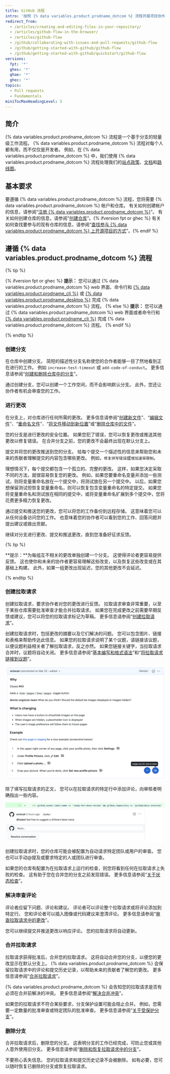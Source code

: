 ```yaml
---
title: GitHub 流程
intro: '按照 {% data variables.product.prodname_dotcom %} 流程开展项目协作。'
redirect_from:
  - /articles/creating-and-editing-files-in-your-repository/
  - /articles/github-flow-in-the-browser/
  - /articles/github-flow
  - /github/collaborating-with-issues-and-pull-requests/github-flow
  - /github/getting-started-with-github/github-flow
  - /github/getting-started-with-github/quickstart/github-flow
versions:
  fpt: '*'
  ghes: '*'
  ghae: '*'
  ghec: '*'
topics:
  - Pull requests
  - Fundamentals
miniTocMaxHeadingLevel: 3
---
```


## 简介

{% data variables.product.prodname_dotcom %} 流程是一个基于分支的轻量级工作流程。 {% data variables.product.prodname_dotcom %} 流程对每个人都有用，而不仅仅是开发者。 例如，在 {% data variables.product.prodname_dotcom %} 中，我们使用 {% data variables.product.prodname_dotcom %} 流程处理我们的[站点政策](https://github.com/github/site-policy)、[文档](https://github.com/github/docs)和[路线图](https://github.com/github/roadmap)。

## 基本要求

要遵循 {% data variables.product.prodname_dotcom %} 流程，您将需要 {% data variables.product.prodname_dotcom %} 帐户和仓库。 有关如何创建帐户的信息，请参阅“[注册 {% data variables.product.prodname_dotcom %}](/github/getting-started-with-github/signing-up-for-github)”。 有关如何创建仓库的信息，请参阅“[创建仓库](/github/getting-started-with-github/create-a-repo)”。{% ifversion fpt or ghec %} 有关如何查找要参与的现有仓库的信息，请参阅“[查找参与 {% data variables.product.prodname_dotcom %} 上开源项目的方式](/github/getting-started-with-github/finding-ways-to-contribute-to-open-source-on-github)”。{% endif %}

## 遵循 {% data variables.product.prodname_dotcom %} 流程

{% tip %}

{% ifversion fpt or ghec %}
**提示：** 您可以通过 {% data variables.product.prodname_dotcom %} web 界面、命令行和 [{% data variables.product.prodname_cli %}](https://cli.github.com) 或 [{% data variables.product.prodname_desktop %}](/free-pro-team@latest/desktop) 完成 {% data variables.product.prodname_dotcom %} 流程。
{% else %}
**提示：** 您可以通过 {% data variables.product.prodname_dotcom %} web 界面或者命令行和 [{% data variables.product.prodname_cli %}](https://cli.github.com) 完成 {% data variables.product.prodname_dotcom %} 流程。
{% endif %}

{% endtip %}

### 创建分支

  在仓库中创建分支。 简短的描述性分支名称使您的合作者能够一目了然地看到正在进行的工作。 例如 `increase-test-timeout` 或 `add-code-of-conduct`。 更多信息请参阅“[创建和删除仓库中的分支](/github/collaborating-with-issues-and-pull-requests/creating-and-deleting-branches-within-your-repository)”。

  通过创建分支，您可以创建一个工作空间，而不会影响默认分支。 此外，您还让协作者有机会审查您的工作。

### 进行更改

在分支上，对仓库进行任何所需的更改。 更多信息请参阅“[创建新文件](/articles/creating-new-files)”、“[编辑文件](/articles/editing-files)”、“[重命名文件](/articles/renaming-a-file)”、“[将文件移动到新位置](/articles/moving-a-file-to-a-new-location)”或“[删除仓库中的文件](/github/managing-files-in-a-repository/deleting-files-in-a-repository)”。

您的分支是进行更改的安全位置。 如果您犯了错误，您可以恢复更改或推送其他更改以修复错误。 在合并分支之前，您的更改不会最终出现在默认分支上。

提交并将您的更改推送到您的分支。 给每个提交一个描述性的信息来帮助您和未来的贡献者理解提交的内容包含哪些更改。 例如，`修复拼写错误`或`增加速率限制`。

理想情况下，每个提交都包含一个孤立的、完整的更改。 这样，如果您决定采取不同的方法，就很容易恢复您的更改。 例如，如果您要重命名变量并添加一些测试，则将变量重命名放在一个提交中，将测试放在另一个提交中。 以后，如果您想保留测试但恢复变量重命名，则可以恢复包含变量重命名的特定提交。 如果您将变量重命名和测试放在相同的提交中，或将变量重命名扩展到多个提交中，您将花费更多精力恢复更改。

通过提交和推送您的更改，您可以将您的工作备份到远程存储。 这意味着您可以从任何设备访问您的工作。 也意味着您的协作者可以看到您的工作、回答问题并提出建议或做出贡献。

继续对分支进行更改、提交和推送更改，直到您准备好征求反馈。

{% tip %}

**提示：**为每组互不相关的更改单独创建一个分支。 这使得评论者更容易提供反馈。 这也使你和未来的协作者更容易理解这些改变，以及恢复这些改变或在其基础上构建。 此外，如果一组更改出现延迟，您的其他更改不会延迟。

{% endtip %}

### 创建拉取请求

创建拉取请求，要求协作者对您的更改进行反馈。 拉取请求审查非常重要，以至于某些仓库需要批准审查才能合并拉取请求。 如果您在完成更改之前需要早期反馈或建议，您可以将您的拉取请求标记为草稿。 更多信息请参阅“[创建拉取请求](/articles/creating-a-pull-request)”。

创建拉取请求时，包括更改的摘要以及它们解决的问题。 您可以包含图片、链接和表格来帮助传达此信息。 如果您的拉取请求说明了某个议题，请链接该议题，以便议题利益相关者了解拉取请求，反之亦然。 如果您链接关键字，当拉取请求合并时，议题将自动关闭。 更多信息请参阅“[基本编写和格式语法](/github/writing-on-github/basic-writing-and-formatting-syntax)”和“[将拉取请求链接到议题](/github/managing-your-work-on-github/linking-a-pull-request-to-an-issue)”。

![拉取请求正文](/assets/images/help/pull_requests/pull-request-body.png)

除了填写拉取请求的正文， 您可以在拉取请求的特定行中添加评论，向审核者明确指出一些内容。

![拉取请求评论](/assets/images/help/pull_requests/pull-request-comment.png)

创建拉取请求时，您的仓库可能会被配置为自动请求特定团队或用户的审查。 您也可以手动@提及或要求特定的人或团队进行审查。

如果您的仓库有配置为在拉取请求上运行的检查，则您将看到任何在拉取请求上失败的检查。 这有助于您在合并您的分支之前发现错误。 更多信息请参阅“[关于状态检查](/github/collaborating-with-issues-and-pull-requests/about-status-checks)”。

### 解决审查评论

评论者应留下问题、评论和建议。 评论者可以评论整个拉取请求或将评论添加到特定行。 您和评论者可以插入图像或代码建议来澄清评论。 更多信息请参阅“[审查拉取请求中的更改](/github/collaborating-with-issues-and-pull-requests/reviewing-changes-in-pull-requests)”。

您可以继续提交并推送更改以响应评论。 您的拉取请求将自动更新。

### 合并拉取请求

拉取请求获得批准后，合并您的拉取请求。 这将自动合并您的分支，以便您的更改显示在默认分支上。 {% data variables.product.prodname_dotcom %} 会保留拉取请求中的评论和提交历史记录，以帮助未来的贡献者了解您的更改。 更多信息请参阅“[合并拉取请求](/pull-requests/collaborating-with-pull-requests/incorporating-changes-from-a-pull-request/merging-a-pull-request)”。

{% data variables.product.prodname_dotcom %} 会告知您的拉取请求是否有必须在合并前解决的冲突。 更多信息请参阅“[解决合并冲突](/github/collaborating-with-issues-and-pull-requests/addressing-merge-conflicts)”。

如果您的拉取请求不符合某些要求，分支保护设置可能会阻止合并。 例如，您需要一定数量的批准审查或特定团队的批准审查。 更多信息请参阅“[关于受保护分支](/github/administering-a-repository/about-protected-branches)”。

### 删除分支

合并拉取请求后，删除您的分支。 这表明分支的工作已经完成，可防止您或其他人意外使用旧分支。 更多信息请参阅“[删除和恢复拉取请求中的分支](/github/administering-a-repository/deleting-and-restoring-branches-in-a-pull-request)”。

不要担心丢失信息。 您的拉取请求和提交历史记录不会被删除。 如有必要，您可以随时恢复已删除的分支或恢复拉取请求。
